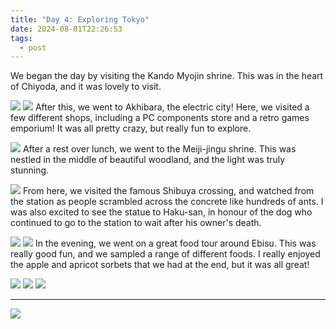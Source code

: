 ```yaml
---
title: "Day 4: Exploring Tokyo"
date: 2024-08-01T22:26:53
tags:
  - post
---
```

We began the day by visiting the Kando Myojin shrine. This was in the heart of Chiyoda, and it was lovely to visit.

![](/japan/media/1000018855.jpg)
![](/japan/media/1000018858.jpg)
After this, we went to Akhibara, the electric city! Here, we visited a few different shops, including a PC components store and a retro games emporium! It was all pretty crazy, but really fun to explore.

![](/japan/media/1000018875.jpg)
After a rest over lunch, we went to the Meiji-jingu shrine. This was nestled in the middle of beautiful woodland, and the light was truly stunning. 

![](/japan/media/1000018927.jpg)
From here, we visited the famous Shibuya crossing, and watched from the station as people scrambled across the concrete like hundreds of ants. I was also excited to see the statue to Haku-san, in honour of the dog who continued to go to the station to wait after his owner's death.

![](/japan/media/1000018946.jpg)
![](/japan/media/1000018960.jpg)
In the evening, we went on a great food tour around Ebisu. This was really good fun, and we sampled a range of different foods. I really enjoyed the apple and apricot sorbets that we had at the end, but it was all great!

![](/japan/media/1000019021.jpg)
![](/japan/media/1000018975.jpg)
![](/japan/media/1000019024.jpg)

---

![](/japan/media/1000019061.jpg)
